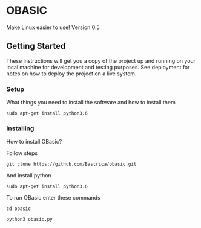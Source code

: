 # OBASIC

Make Linux easier to use! Version 0.5

## Getting Started

These instructions will get you a copy of the project up and running on your local machine for development and testing purposes. See deployment for notes on how to deploy the project on a live system.

### Setup

What things you need to install the software and how to install them

```
sudo apt-get install python3.6
```

### Installing

How to install OBasic?

Follow steps

```
git clone https://github.com/Bastrica/obasic.git
```

And install python 

```
sudo apt-get install python3.6
```

To run OBasic enter these commands

```
cd obasic
```

```
python3 obasic.py
```


